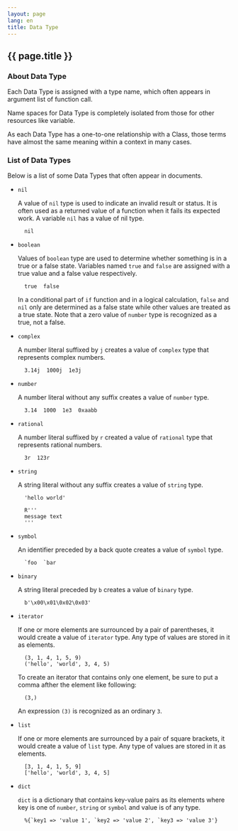 ```yaml
---
layout: page
lang: en
title: Data Type
---
```


{{ page.title }}
----------------

### About Data Type

Each Data Type is assigned with a type name,
which often appears in argument list of function call.

Name spaces for Data Type is completely isolated
from those for other resources like variable.

As each Data Type has a one-to-one relationship with a Class,
those terms have almost the same meaning within a context in many cases.


### List of Data Types

Below is a list of some Data Types that often appear in documents.

* `nil`

  A value of `nil` type is used to indicate an invalid result or status.
  It is often used as a returned value of a function when it fails its expected work.
  A variable `nil` has a value of nil type.

        nil

* `boolean`

  Values of `boolean` type are used to determine
  whether something is in a true or a false state.
  Variables named `true` and `false` are assigned
  with a true value and a false value respectively.

        true  false

  In a conditional part of `if` function and in a logical calculation,
  `false` and `nil` only are determined as a false state
  while other values are treated as a true state.
  Note that a zero value of `number` type is recognized as a true, not a false.

* `complex`

  A number literal suffixed by `j` creates a value of `complex` type
  that represents complex numbers.

        3.14j  1000j  1e3j

* `number`

  A number literal without any suffix creates a value of `number` type.

        3.14  1000  1e3  0xaabb

* `rational`

  A number literal suffixed by `r` created a value of `rational` type
  that represents rational numbers.

        3r  123r

* `string`

  A string literal without any suffix creates a value of `string` type.

        'hello world'
        
        R'''
        message text
        '''

* `symbol`

  An identifier preceded by a back quote creates a value of `symbol` type.

        `foo  `bar

* `binary`

  A string literal preceded by `b` creates a value of `binary` type.
  
        b'\x00\x01\0x02\0x03'

* `iterator`

  If one or more elements are surrounced by a pair of parentheses,
  it would create a value of `iterator` type.
  Any type of values are stored in it as elements.

        (3, 1, 4, 1, 5, 9)
        ('hello', 'world', 3, 4, 5)

  To create an iterator that contains only one element,
  be sure to put a comma afther the element like following:

        (3,)

  An expression `(3)` is recognized as an ordinary `3`.

* `list`

  If one or more elements are surrounced by a pair of square brackets,
  it would create a value of `list` type.
  Any type of values are stored in it as elements.

        [3, 1, 4, 1, 5, 9]
        ['hello', 'world', 3, 4, 5]

* `dict`

  `dict` is a dictionary that contains key-value pairs as its elements
  where key is one of `number`, `string` or `symbol` and value is of any type.

        %{`key1 => 'value 1', `key2 => 'value 2', `key3 => 'value 3'}
